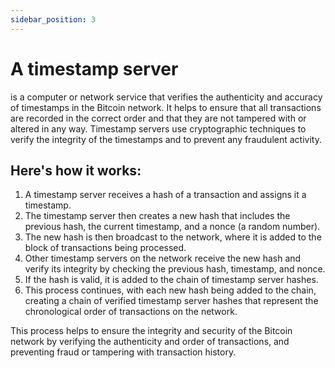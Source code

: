```yaml
---
sidebar_position: 3
---
```


# A timestamp server 
is a computer or network service that verifies the authenticity and accuracy of timestamps in the Bitcoin network. It helps to ensure that all transactions are recorded in the correct order and that they are not tampered with or altered in any way. Timestamp servers use cryptographic techniques to verify the integrity of the timestamps and to prevent any fraudulent activity. 

## Here's how it works:

1. A timestamp server receives a hash of a transaction and assigns it a timestamp.
2. The timestamp server then creates a new hash that includes the previous hash, the current timestamp, and a nonce (a random number).
3. The new hash is then broadcast to the network, where it is added to the block of transactions being processed.
4. Other timestamp servers on the network receive the new hash and verify its integrity by checking the previous hash, timestamp, and nonce.
5. If the hash is valid, it is added to the chain of timestamp server hashes.
6. This process continues, with each new hash being added to the chain, creating a chain of verified timestamp server hashes that represent the chronological order of transactions on the network.

This process helps to ensure the integrity and security of the Bitcoin network by verifying the authenticity and order of transactions, and preventing fraud or tampering with transaction history.